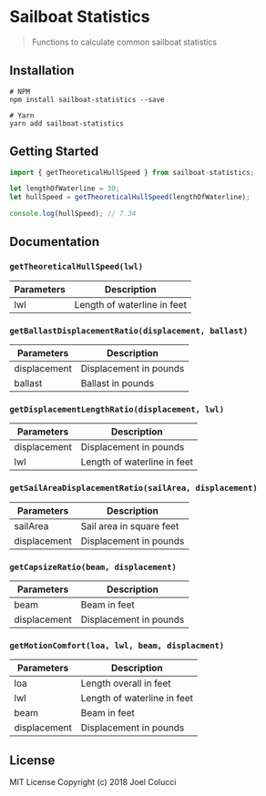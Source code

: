 # Sailboat Statistics
> Functions to calculate common sailboat statistics

## Installation
```
# NPM
npm install sailboat-statistics --save

# Yarn
yarn add sailboat-statistics
```

## Getting Started
```javascript
import { getTheoreticalHullSpeed } from sailboat-statistics;

let lengthOfWaterline = 30;
let hullSpeed = getTheoreticalHullSpeed(lengthOfWaterline);

console.log(hullSpeed); // 7.34
```

## Documentation
### `getTheoreticalHullSpeed(lwl)`
| Parameters | Description |
| --- | --- |
| lwl | Length of waterline in feet |

### `getBallastDisplacementRatio(displacement, ballast)`
| Parameters | Description |
| --- | --- |
| displacement | Displacement in pounds |
| ballast | Ballast in pounds |

### `getDisplacementLengthRatio(displacement, lwl)`
| Parameters | Description |
| --- | --- |
| displacement | Displacement in pounds |
| lwl | Length of waterline in feet |

### `getSailAreaDisplacementRatio(sailArea, displacement)`
| Parameters | Description |
| --- | --- |
| sailArea | Sail area in square feet |
| displacement | Displacement in pounds |

### `getCapsizeRatio(beam, displacement)`
| Parameters | Description |
| --- | --- |
| beam | Beam in feet |
| displacement | Displacement in pounds |

### `getMotionComfort(loa, lwl, beam, displacment)`
| Parameters | Description |
| --- | --- |
| loa | Length overall in feet |
| lwl | Length of waterline in feet |
| beam | Beam in feet |
| displacement | Displacement in pounds |

## License
MIT License Copyright (c) 2018 Joel Colucci